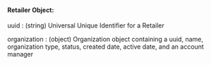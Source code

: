 #### Retailer Object:

uuid
: (string) Universal Unique Identifier for a Retailer

organization
: (object) Organization object containing a uuid, name, organization type, status, created date, active date, and an account manager

<!-- task-github-127
contact
: (object) Supplier Contact
-->

<!-- Retailer and Supplier both appear together in some docs.  Including a link to the organization object here, would cause that to show up twice -->

